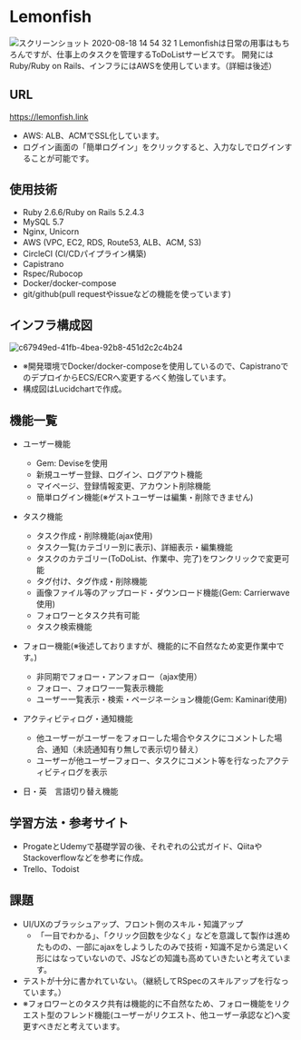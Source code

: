 # Lemonfish

![スクリーンショット 2020-08-18 14 54 32 1](https://user-images.githubusercontent.com/61115238/90475690-e730c880-e162-11ea-9196-d90ded70e0e4.png)
Lemonfishは日常の用事はもちろんですが、仕事上のタスクを管理するToDoListサービスです。
開発にはRuby/Ruby on Rails、インフラにはAWSを使用しています。（詳細は後述）


## URL
https://lemonfish.link

- AWS: ALB、ACMでSSL化しています。
- ログイン画面の「簡単ログイン」をクリックすると、入力なしでログインすることが可能です。


## 使用技術
- Ruby 2.6.6/Ruby on Rails 5.2.4.3
- MySQL 5.7
- Nginx, Unicorn
- AWS (VPC, EC2, RDS, Route53, ALB、ACM, S3)
- CircleCI (CI/CDパイプライン構築)
- Capistrano
- Rspec/Rubocop
- Docker/docker-compose
- git/github(pull requestやissueなどの機能を使っています)


## インフラ構成図

![c67949ed-41fb-4bea-92b8-451d2c2c4b24](https://user-images.githubusercontent.com/61115238/90270115-a9971b80-de94-11ea-9942-c4660275e041.png)
- ※開発環境でDocker/docker-composeを使用しているので、CapistranoでのデプロイからECS/ECRへ変更するべく勉強しています。
- 構成図はLucidchartで作成。


## 機能一覧

- ユーザー機能
  - Gem: Deviseを使用
  - 新規ユーザー登録、ログイン、ログアウト機能
  - マイページ、登録情報変更、アカウント削除機能
  - 簡単ログイン機能(※ゲストユーザーは編集・削除できません)

- タスク機能
  - タスク作成・削除機能(ajax使用)
  - タスク一覧(カテゴリー別に表示)、詳細表示・編集機能
  - タスクのカテゴリー(ToDoList、作業中、完了)をワンクリックで変更可能
  - タグ付け、タグ作成・削除機能
  - 画像ファイル等のアップロード・ダウンロード機能(Gem: Carrierwave使用)
  - フォロワーとタスク共有可能
  - タスク検索機能

- フォロー機能(※後述しておりますが、機能的に不自然なため変更作業中です。)
  - 非同期でフォロー・アンフォロー（ajax使用）
  - フォロー、フォロワー一覧表示機能
  - ユーザー一覧表示・検索・ページネーション機能(Gem: Kaminari使用)

- アクティビティログ・通知機能
  - 他ユーザーがユーザーをフォローした場合やタスクにコメントした場合、通知（未読通知有り無しで表示切り替え）
  - ユーザーが他ユーザーフォロー、タスクにコメント等を行なったアクティビティログを表示

- 日・英　言語切り替え機能

## 学習方法・参考サイト
  - ProgateとUdemyで基礎学習の後、それぞれの公式ガイド、QiitaやStackoverflowなどを参考に作成。
  - Trello、Todoist

## 課題
  - UI/UXのブラッシュアップ、フロント側のスキル・知識アップ
    - 「一目でわかる」、「クリック回数を少なく」などを意識して製作は進めたものの、一部にajaxをしようしたのみで技術・知識不足から満足いく形にはなっていないので、JSなどの知識も高めていきたいと考えています。
  - テストが十分に書かれていない。（継続してRSpecのスキルアップを行なっています。）
  - ※フォロワーとのタスク共有は機能的に不自然なため、フォロー機能をリクエスト型のフレンド機能(ユーザーがリクエスト、他ユーザー承認など)へ変更すべきだと考えています。

